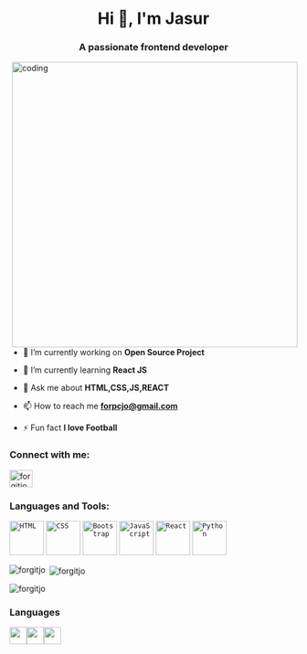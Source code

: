 <h1 align="center">Hi 👋, I'm Jasur</h1>
<h3 align="center">A passionate frontend developer</h3>
<img align ="right" alt ="coding" width="500" src="https://cdn.arzdigital.com/uploads/2018/05/coding.gif">

<p align="left"> <a href="https://twitter.com/" target="blank"><img src="https://img.shields.io/twitter/follow/?logo=twitter&style=for-the-badge" alt="" /></a> </p>

- 🔭 I’m currently working on **Open Source Project**

- 🌱 I’m currently learning **React JS**

- 💬 Ask me about **HTML,CSS,JS,REACT**

- 📫 How to reach me **forpcjo@gmail.com**

- ⚡ Fun fact **I love Football**

<h3 align="left">Connect with me:</h3>
<p align="left">
<a href="https://instagram.com/jasur.xxl" target="blank"><img align="center" src="https://raw.githubusercontent.com/rahuldkjain/github-profile-readme-generator/master/src/images/icons/Social/instagram.svg" alt="forgitjo" height="30" width="40" /></a>
</p>

<h3 align="left">Languages and Tools:</h3>
<div align="left">
	<code><img height="60" src="https://user-images.githubusercontent.com/25181517/192158954-f88b5814-d510-4564-b285-dff7d6400dad.png" alt="HTML" title="HTML" /></code>
	<code><img height="60" src="https://user-images.githubusercontent.com/25181517/183898674-75a4a1b1-f960-4ea9-abcb-637170a00a75.png" alt="CSS" title="CSS" /></code>
	<code><img height="60" src="https://user-images.githubusercontent.com/25181517/183898054-b3d693d4-dafb-4808-a509-bab54cf5de34.png" alt="Bootstrap" title="Bootstrap" /></code>
	<code><img height="60" src="https://user-images.githubusercontent.com/25181517/117447155-6a868a00-af3d-11eb-9cfe-245df15c9f3f.png" alt="JavaScript" title="JavaScript" /></code>
	<code><img height="60" src="https://user-images.githubusercontent.com/25181517/183897015-94a058a6-b86e-4e42-a37f-bf92061753e5.png" alt="React" title="React" /></code>
	<code><img height="60" src="https://user-images.githubusercontent.com/25181517/183423507-c056a6f9-1ba8-4312-a350-19bcbc5a8697.png" alt="Python" title="Python" /></code>
</div>


<p><img align="left" src="https://github-readme-stats.vercel.app/api/top-langs?username=forgitjo&show_icons=true&locale=en&layout=compact" alt="forgitjo" /></p>

<p>&nbsp;<img align="center" src="https://github-readme-stats.vercel.app/api?username=forgitjo&show_icons=true&locale=en" alt="forgitjo" /></p>

<p><img align="center" src="https://github-readme-streak-stats.herokuapp.com/?user=forgitjo&" alt="forgitjo" /></p>

### Languages
<div style="display: flex;">
  <img src="https://user-images.githubusercontent.com/81867375/201831350-6c7c4138-9afd-44fe-be16-2a718c8b2106.png" width="30px"/>   
  <img src="https://cdn3.iconfinder.com/data/icons/flags-of-countries-3/128/Korea-512.png" width="30px"/>  
  <img src="https://cdn-icons-png.flaticon.com/512/4628/4628645.png" width="30px"/>
</div>
